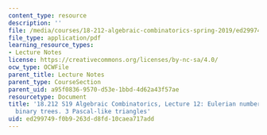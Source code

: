 ```yaml
---
content_type: resource
description: ''
file: /media/courses/18-212-algebraic-combinatorics-spring-2019/ed299749f0b9263dd8fd10caea717add_MIT18_212S19_lec12.pdf
file_type: application/pdf
learning_resource_types:
- Lecture Notes
license: https://creativecommons.org/licenses/by-nc-sa/4.0/
ocw_type: OCWFile
parent_title: Lecture Notes
parent_type: CourseSection
parent_uid: a95f0836-9570-d53e-1bbd-4d62a43f57ae
resourcetype: Document
title: '18.212 S19 Algebraic Combinatorics, Lecture 12: Eulerian numbers. Increasing
  binary trees. 3 Pascal-like triangles'
uid: ed299749-f0b9-263d-d8fd-10caea717add
---
```

